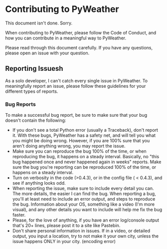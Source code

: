 # Contributing to PyWeather

This document isn't done. Sorry.

When contributing to PyWeather, please follow the Code of Conduct, and how you can contribute in a meaningful way to PyWeather.

Please read through this document carefully. If you have any questions, please open an issue with your question.

## Reporting Issuesh
As a solo developer, I can't catch every single issue in PyWeather. To meaningfully report an issue, please follow these guidelines for your different types of reports.

### Bug Reports
To make a successful bug report, be sure to make sure that your bug doesn't contain the following:
* If you don't see a total Python error (usually a Traceback), don't report it. With these bugs, PyWeather has a safety net, and will tell you what you might be doing wrong. However, if you are 100% sure that you aren't doing anything wrong, you may report the issue.
* Make sure you can reproduce the bug 100% of the time, or when reproducing the bug, it happens on a steady interval. Basically, no "this bug happened once and never happened again in weeks" reports. Make sure the bug you're reporting can be reproduced 100% of the time, or happens on a steady interval.
* Turn on verbosity in the code (>0.4.3), or in the config file ( < 0.4.3), and see if anything looks odd.
* When reporting the issue, make sure to include every detail you can. The more details, the easier I can find the bug. When reporting a bug, you'll at least need to include an error output, and steps to reproduce the bug. Information about your OS, something like a video (I'm more visual), and any other details you want to include will help me fix the bug faster.
* Please, for the love of anything, if you have an error log/console output that's 20+ lines, please post it to a site like Pastebin.
* Don't share personal information in issues. If in a video, or detailed output, you input a location, try to not make it your own city, unless the issue happens ONLY in your city. (encoding error)
